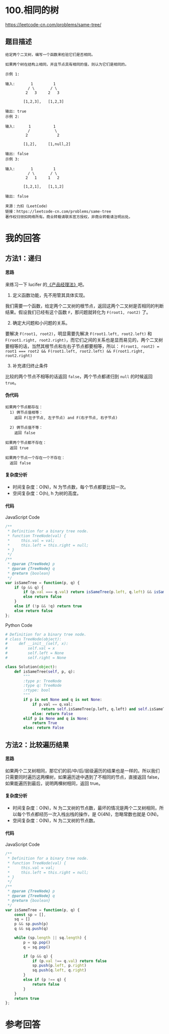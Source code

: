 # 100.相同的树

https://leetcode-cn.com/problems/same-tree/

## 题目描述

```
给定两个二叉树，编写一个函数来检验它们是否相同。

如果两个树在结构上相同，并且节点具有相同的值，则认为它们是相同的。

示例 1:

输入:       1         1
          / \       / \
         2   3     2   3

        [1,2,3],   [1,2,3]

输出: true
示例 2:

输入:      1          1
          /           \
         2             2

        [1,2],     [1,null,2]

输出: false
示例 3:

输入:       1         1
          / \       / \
         2   1     1   2

        [1,2,1],   [1,1,2]

输出: false

来源：力扣（LeetCode）
链接：https://leetcode-cn.com/problems/same-tree
著作权归领扣网络所有。商业转载请联系官方授权，非商业转载请注明出处。
```


# 我的回答

## 方法1：递归

#### 思路

来练习一下 lucifer 的[《产品经理法》](https://github.com/leetcode-pp/91alg-1/issues/32#issuecomment-643620727)吧。

1. 定义函数功能，先不用管其具体实现。

我们需要一个函数，给定两个二叉树的根节点，返回这两个二叉树是否相同的判断结果。假设我们已经有这个函数 `F`，那问题就转化为 `F(root1, root2)` 了。

2. 确定大问题和小问题的关系。

要解决 `F(root1, root2)`，明显需要先解决 `F(root1.left, root2.left)` 和 `F(root1.right, root2.right)`，而它们之间的关系也是显而易见的，两个二叉树要相等的话，当然其根节点和左右子节点都要相等，所以：
`F(root1, root2) = root1 === root2 && F(root1.left, root2.left) && F(root1.right, root2.right)`

3. 补充递归终止条件

比较的两个节点不相等的话返回 `false`，两个节点都递归到 `null` 的时候返回 `true`。

#### 伪代码

```
如果两个节点都存在：
  1) 俩节点值相等：
    返回 F(左子节点, 左子节点) and F(右子节点, 右子节点)

  2) 俩节点值不等：
    返回 false

如果两个节点都不存在：
  返回 true

如果两个节点一个存在一个不存在：
  返回 false
```

#### 复杂度分析

- 时间复杂度：O(N)，N 为节点数，每个节点都要比较一次。
- 空间复杂度：O(h), h 为树的高度。

#### 代码

JavaScript Code
```js
/**
 * Definition for a binary tree node.
 * function TreeNode(val) {
 *     this.val = val;
 *     this.left = this.right = null;
 * }
 */
/**
 * @param {TreeNode} p
 * @param {TreeNode} q
 * @return {boolean}
 */
var isSameTree = function(p, q) {
    if (p && q) {
        if (p.val === q.val) return isSameTree(p.left, q.left) && isSameTree(p.right, q.right)
        else return false
    }
    else if (!p && !q) return true
    else return false
};
```

Python Code
```py
# Definition for a binary tree node.
# class TreeNode(object):
#     def __init__(self, x):
#         self.val = x
#         self.left = None
#         self.right = None

class Solution(object):
    def isSameTree(self, p, q):
        """
        :type p: TreeNode
        :type q: TreeNode
        :rtype: bool
        """
        if p is not None and q is not None:
            if p.val == q.val:
                return self.isSameTree(p.left, q.left) and self.isSameTree(p.right, q.right)
            else: return False
        elif p is None and q is None:
            return True
        else: return False
```


## 方法2：比较遍历结果

#### 思路

如果两个二叉树相同，那它们的前/中/后/层级遍历的结果也是一样的。所以我们只需要同时遍历这两棵树，如果遍历途中遇到了不相同的节点，直接返回 false，如果能遍历到最后，说明两棵树相同，返回 true。

#### 复杂度分析

- 时间复杂度：O(N)，N 为二叉树的节点数，最坏的情况是两个二叉树相同，所以每个节点都经历一次入栈出栈的操作，是 O(4N)，忽略常数也就是 O(N)。
- 空间复杂度：O(N)，N 为二叉树的节点数。

#### 代码

JavaScript Code
```js
/**
 * Definition for a binary tree node.
 * function TreeNode(val) {
 *     this.val = val;
 *     this.left = this.right = null;
 * }
 */
/**
 * @param {TreeNode} p
 * @param {TreeNode} q
 * @return {boolean}
 */
var isSameTree = function(p, q) {
    const sp = [],
    sq = []
    p && sp.push(p)
    q && sq.push(q)

    while (sp.length || sq.length) {
        p = sp.pop()
        q = sq.pop()

        if (p && q) {
            if (p.val !== q.val) return false
            sp.push(p.left, p.right)
            sq.push(q.left, q.right)
        }
        else if (p !== q) {
            return false
        }
    }
    return true
};
```

# 参考回答